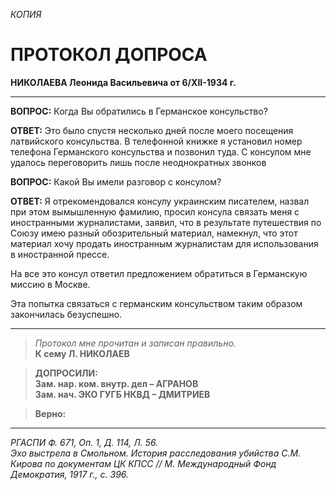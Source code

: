 *КОПИЯ*

# ПРОТОКОЛ ДОПРОСА  
**НИКОЛАЕВА Леонида Васильевича от 6/XII-1934 г.**


---

**ВОПРОС:** Когда Вы обратились в Германское консульство?  

**ОТВЕТ:** Это было спустя несколько дней после моего посещения латвийского консульства. В телефонной книжке я установил номер телефона Германского консульства и позвонил туда. С консулом мне удалось переговорить лишь после неоднократных звонков  

**ВОПРОС:** Какой Вы имели разговор с консулом?  

**ОТВЕТ:** Я отрекомендовался консулу украинским писателем, назвал при этом вымышленную фамилию, просил консула связать меня с иностранными журналистами, заявил, что в результате путешествия по Союзу имею разный обозрительный материал, намекнул, что этот материал хочу продать иностранным журналистам для использования в иностранной прессе.

На все это консул ответил предложением обратиться в Германскую миссию в Москве.

Эта попытка связаться с германским консульством таким образом закончилась безуспешно.

---

> *Протокол мне прочитан и записан правильно.*  
> **К сему Л. НИКОЛАЕВ**  

> **ДОПРОСИЛИ:**  
> **Зам. нар. ком. внутр. дел – АГРАНОВ**  
> **Зам. нач. ЭКО ГУГБ НКВД – ДМИТРИЕВ**  

> **Верно:**  

---
*РГАСПИ Ф. 671, Оп. 1, Д. 114, Л. 56.*  
*Эхо выстрела в Смольном. История расследования убийства С.М. Кирова по документам ЦК КПСС // М. Международный Фонд Демократия, 1917 г., с. 396.*  